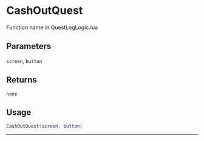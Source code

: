 # CashOutQuest
Function name in QuestLogLogic.lua
## Parameters
`screen`, `button`
## Returns
`none`
## Usage
```lua
CashOutQuest(screen, button)
```
---

